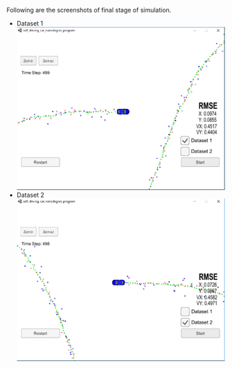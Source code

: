 Following are the screenshots of final stage of simulation.

* Dataset 1
![alt text](./images/forward.PNG)
* Dataset 2
![alt text](./images/Reverse.PNG)
